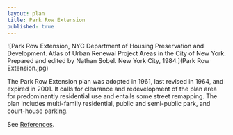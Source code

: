 ```yaml
---
layout: plan
title: Park Row Extension
published: true
---
```


<!---![Park Row Extension, NYC Department of Housing Preservation and Development. Community Development Progress Report: 1968. Prepared and edited by Nathan Sobel. New York City, 1968.](Park Row Ex 1968.png)-->
![Park Row Extension, NYC Department of Housing Preservation and Development. Atlas of Urban Renewal Project Areas in the City of New York. Prepared and edited by Nathan Sobel. New York City, 1984.](Park Row Extension.jpg)

The Park Row Extension plan was adopted in 1961, last revised in 1964, and expired in 2001. It calls for clearance and redevelopment of the plan area for predominantly residential use and entails some street remapping. The plan includes multi-family residential, public and semi-public park, and court-house parking.

See [References](http://www.urbanreviewer.org/#page=references.html).
